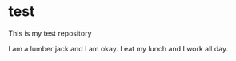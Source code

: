 test
====

This is my test repository

I am a lumber jack and I am okay.  I eat my lunch and I work all day.
